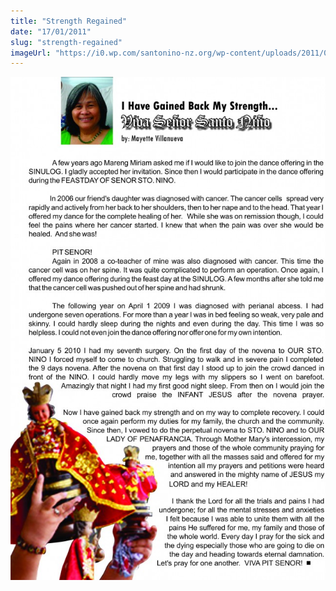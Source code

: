 ```yaml
---
title: "Strength Regained"
date: "17/01/2011"
slug: "strength-regained"
imageUrl: "https://i0.wp.com/santonino-nz.org/wp-content/uploads/2011/01/article-mayette-641x1024.jpg?resize=641%2C1024"
---
```


[![](assets\images\article-mayette-641x1024.jpg "article-mayette-641x1024")](https://i0.wp.com/santonino-nz.org/wp-content/uploads/2011/01/article-mayette-641x1024.jpg)